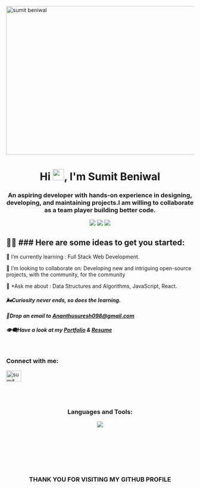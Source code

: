 <img align="center" src="https://camo.githubusercontent.com/fa73289736064aba480d0708da37d7aa183a8c3e2bcc2f58c54285a3bbbeecc1/68747470733a2f2f7777772e61616c7068612e6e65742f77702d636f6e74656e742f75706c6f6164732f323032302f31322f66756c6c2d737461636b2d646576656c6f706d656e742e676966" alt="sumit beniwal" width="700px" height="400px" />
<h1 align="center">Hi <img src="https://raw.githubusercontent.com/MartinHeinz/MartinHeinz/master/wave.gif" width="30px">,  I'm Sumit Beniwal </h1>

<h3 align="center">An aspiring developer with hands-on experience in designing, developing, and maintaining projects.I am willing to collaborate as a team player building better code.
</h3>

<p align= "center">

<img src="https://img.shields.io/badge/JS-Javascript-red"/>
<img src="https://img.shields.io/badge/React-React-blue"/>
<img src="https://img.shields.io/badge/Node-node-green"/>

</p>

## 🙋‍♂️ ### Here are some ideas to get you started:</br>

🌱 I’m currently learning : Full Stack Web Development.

🤝 I’m looking to collaborate on: Developing new and intriguing open-source projects, with the community, for the community

💬 \*Ask me about : Data Structures and Algorithms, JavaScript, React.

<h4> <i> 🌬Curiosity never ends, so does the learning.</i></h4>
<h4> <i> 📩Drop an email to <a href="mailto: beniwalsumit1412@gmail.com">Ananthusuresh098@gmail.com</a></i> </h4>
<h4> <i> 👁‍🗨Have a look at my <a href="https://sumitbeniwal.vercel.app/" target="_blank">Portfolio</a> & <a href="https://drive.google.com/file/d/1l70vjJ83xMJ8eSqskjNUmwK0fKlSYn6H/view">Resume</a></i> </h4>

<br/> 
<h3 align="left">Connect with me:</h3>
<p align="left">
<a href="https://www.linkedin.com/in/sumit-beniwal-987595232/" target="blank"><img align="center" src="https://raw.githubusercontent.com/rahuldkjain/github-profile-readme-generator/master/src/images/icons/Social/linked-in-alt.svg" alt="sumit beniwal" height="30" width="40" /></a>
</p>
<br/>

<br/>
<h3 align="center" margin="20px 0">Languages and Tools:</h3>
<p align="center" >
  <img  src="https://user-images.githubusercontent.com/82999542/132934744-131c1891-4a4f-4e88-a64a-36720ad7470b.png">
  </p>
<br>

<p align="center">&nbsp;<img align="center" src="https://github-readme-stats.vercel.app/api?username=sumitb1412&show_icons=true&theme=radical&show_icons=true&locale=en" alt="" /></p>
<br>
<p align="center"><img align="center" src="https://github-readme-streak-stats.herokuapp.com/?user=sumitb1412&&theme=radical" alt="" /></p>

 <h3 align="center">THANK YOU FOR VISITING MY GITHUB PROFILE</h3>
